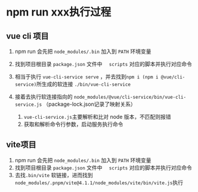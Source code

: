 # npm run xxx执行过程

## vue cli 项目

1. npm run 会先把 `node_modules/.bin` 加入到 `PATH` 环境变量

2. 找到项目根目录 `package.json` 文件中 `  scripts` 对应的脚本并执行对应命令
3. 相当于执行 `vue-cli-service serve` ，并去找到`npm i (npm i @vue/cli-service)`所生成的软连接 `./bin/vue-cli-service`
4. 接着去执行软连接指向的 `node_modules/@vue/cli-service/bin/vue-cli-service.js` （package-lock.json记录了映射关系）
   1. `vue-cli-service.js`主要解析和比对 node 版本，不匹配则报错
   2. 获取和解析命令行参数，启动服务执行命令

## vite项目

1. npm run 会先把 `node_modules/.bin` 加入到 `PATH` 环境变量
2. 找到项目根目录 `package.json` 文件中 `  scripts` 对应的脚本并执行对应命令
3. 去找`.bin/vite` 软链接，进而找到 `node_modules/.pnpm/vite@4.1.1/node_modules/vite/bin/vite.js`执行
